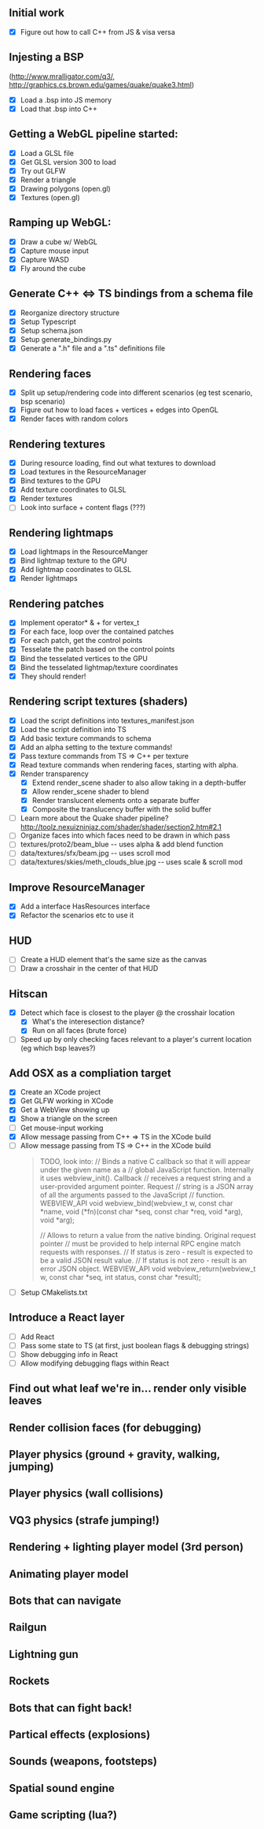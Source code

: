 
## Initial work
 - [x] Figure out how to call C++ from JS & visa versa

## Injesting a BSP
(http://www.mralligator.com/q3/, http://graphics.cs.brown.edu/games/quake/quake3.html)
 - [x] Load a .bsp into JS memory
 - [x] Load that .bsp into C++

## Getting a WebGL pipeline started:
 - [x] Load a GLSL file
 - [x] Get GLSL version 300 to load
 - [x] Try out GLFW
 - [x] Render a triangle
 - [x] Drawing polygons (open.gl)
 - [x] Textures (open.gl)

## Ramping up WebGL:
 - [x] Draw a cube w/ WebGL
 - [x] Capture mouse input
 - [x] Capture WASD
 - [x] Fly around the cube

## Generate C++ <=> TS bindings from a schema file
 - [x] Reorganize directory structure
 - [x] Setup Typescript
 - [x] Setup schema.json
 - [x] Setup generate_bindings.py
 - [x] Generate a ".h" file and a ".ts" definitions file

## Rendering faces
 - [x] Split up setup/rendering code into different scenarios (eg test scenario, bsp scenario)
 - [x] Figure out how to load faces + vertices + edges into OpenGL
 - [x] Render faces with random colors

## Rendering textures
 - [x] During resource loading, find out what textures to download
 - [x] Load textures in the ResourceManager
 - [x] Bind textures to the GPU
 - [x] Add texture coordinates to GLSL
 - [x] Render textures
 - [ ] Look into surface + content flags (???)

## Rendering lightmaps
 - [x] Load lightmaps in the ResourceManger
 - [x] Bind lightmap texture to the GPU
 - [x] Add lightmap coordinates to GLSL
 - [x] Render lightmaps

## Rendering patches
 - [x] Implement operator* & + for vertex_t
 - [x] For each face, loop over the contained patches
 - [x] For each patch, get the control points
 - [x] Tesselate the patch based on the control points
 - [x] Bind the tesselated vertices to the GPU
 - [x] Bind the tesselated lightmap/texture coordinates
 - [x] They should render!

## Rendering script textures (shaders)
 - [x] Load the script definitions into textures_manifest.json
 - [x] Load the script definition into TS
 - [x] Add basic texture commands to schema
 - [x] Add an alpha setting to the texture commands!
 - [x] Pass texture commands from TS => C++ per texture
 - [x] Read texture commands when rendering faces, starting with alpha.
 - [x] Render transparency
   - [x] Extend render_scene shader to also allow taking in a depth-buffer
   - [x] Allow render_scene shader to blend
   - [x] Render translucent elements onto a separate buffer
   - [x] Composite the translucency buffer with the solid buffer
 - [ ] Learn more about the Quake shader pipeline? http://toolz.nexuizninjaz.com/shader/shader/section2.htm#2.1
 - [ ] Organize faces into which faces need to be drawn in which pass
 - [ ] textures/proto2/beam_blue -- uses alpha & add blend function
 - [ ] data/textures/sfx/beam.jpg -- uses scroll mod
 - [ ] data/textures/skies/meth_clouds_blue.jpg -- uses scale & scroll mod

## Improve ResourceManager
 - [x] Add a interface HasResources interface
 - [x] Refactor the scenarios etc to use it

## HUD
 - [ ] Create a HUD element that's the same size as the canvas
 - [ ] Draw a crosshair in the center of that HUD

## Hitscan
 - [x] Detect which face is closest to the player @ the crosshair location
   - [x] What's the interesection distance?
   - [x] Run on all faces (brute force)
 - [ ] Speed up by only checking faces relevant to a player's current location (eg which bsp leaves?)

## Add OSX as a compliation target
 - [x] Create an XCode project
 - [x] Get GLFW working in XCode
 - [x] Get a WebView showing up
 - [x] Show a triangle on the screen
 - [ ] Get mouse-input working
 - [x] Allow message passing from C++ => TS in the XCode build
 - [ ] Allow message passing from TS => C++ in the XCode build
      > TODO, look into:
      > // Binds a native C callback so that it will appear under the given name as a
      > // global JavaScript function. Internally it uses webview_init(). Callback
      > // receives a request string and a user-provided argument pointer. Request
      > // string is a JSON array of all the arguments passed to the JavaScript
      > // function.
      > WEBVIEW_API void webview_bind(webview_t w, const char *name,
      >                               void (*fn)(const char *seq, const char *req,
      >                                          void *arg),
      >                               void *arg);
      > 
      > // Allows to return a value from the native binding. Original request pointer
      > // must be provided to help internal RPC engine match requests with responses.
      > // If status is zero - result is expected to be a valid JSON result value.
      > // If status is not zero - result is an error JSON object.
      > WEBVIEW_API void webview_return(webview_t w, const char *seq, int status,
      >                                 const char *result);
 - [ ] Setup CMakelists.txt

## Introduce a React layer
 - [ ] Add React
 - [ ] Pass some state to TS (at first, just boolean flags & debugging strings)
 - [ ] Show debugging info in React
 - [ ] Allow modifying debugging flags within React

## Find out what leaf we're in... render only visible leaves

## Render collision faces (for debugging)

## Player physics (ground + gravity, walking, jumping)

## Player physics (wall collisions)

## VQ3 physics (strafe jumping!)

## Rendering + lighting player model (3rd person)

## Animating player model

## Bots that can navigate

## Railgun

## Lightning gun

## Rockets

## Bots that can fight back!

## Partical effects (explosions)

## Sounds (weapons, footsteps)

## Spatial sound engine

## Game scripting (lua?)
